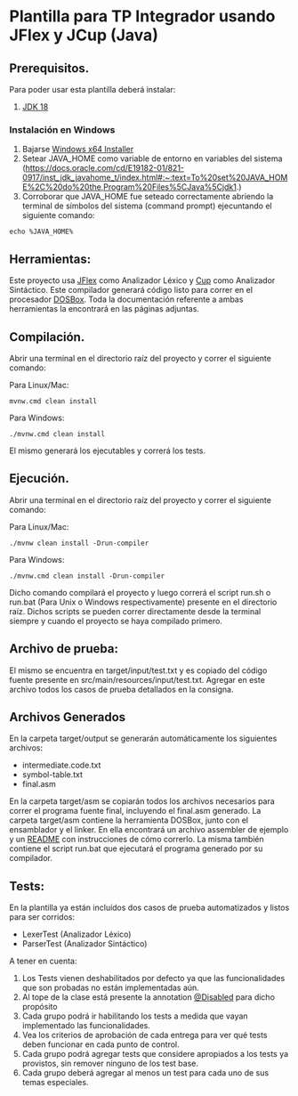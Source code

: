 # Plantilla para TP Integrador usando JFlex y JCup (Java)

## Prerequisitos.

Para poder usar esta plantilla deberá instalar:
1.  [JDK 18](https://www.oracle.com/java/technologies/javase/jdk18-archive-downloads.html)

### Instalación en Windows
1. Bajarse [Windows x64 Installer](https://www.oracle.com/java/technologies/javase/jdk18-archive-downloads.html)
2. Setear JAVA_HOME como variable de entorno en variables del sistema (https://docs.oracle.com/cd/E19182-01/821-0917/inst_jdk_javahome_t/index.html#:~:text=To%20set%20JAVA_HOME%2C%20do%20the,Program%20Files%5CJava%5Cjdk1.)
3. Corroborar que JAVA_HOME fue seteado correctamente abriendo la terminal de símbolos del sistema (command prompt) ejecuntando el siguiente comando:
```
echo %JAVA_HOME%
```

## Herramientas:

Este proyecto usa [JFlex](https://www.jflex.de/) como Analizador Léxico y [Cup](http://www2.cs.tum.edu/projects/cup/) como Analizador Sintáctico.
Este compilador generará código listo para correr en el procesador [DOSBox](https://www.dosbox.com/).
Toda la documentación referente a ambas herramientas la encontrará en las páginas adjuntas.

## Compilación.

Abrir una terminal en el directorio raíz del proyecto y correr el siguiente comando:

Para Linux/Mac:
```
mvnw.cmd clean install
```


Para Windows:
```
./mvnw.cmd clean install
```

El mismo generará los ejecutables y correrá los tests.

## Ejecución.

Abrir una terminal en el directorio raíz del proyecto y correr el siguiente comando:

Para Linux/Mac:
```
./mvnw clean install -Drun-compiler
```


Para Windows:
```
./mvnw.cmd clean install -Drun-compiler
```

Dicho comando compilará el proyecto y luego correrá el script run.sh o run.bat (Para Unix o Windows respectivamente) presente en el directorio raíz.
Dichos scripts se pueden correr directamente desde la terminal siempre y cuando el proyecto se haya compilado primero.

## Archivo de prueba:

El mismo se encuentra en target/input/test.txt y es copiado del código fuente presente en src/main/resources/input/test.txt.
Agregar en este archivo todos los casos de prueba detallados en la consigna.

## Archivos Generados

En la carpeta target/output se generarán automáticamente los siguientes archivos:

- intermediate.code.txt
- symbol-table.txt
- final.asm

En la carpeta target/asm se copiarán todos los archivos necesarios para correr el programa fuente final, incluyendo el final.asm generado.
La carpeta target/asm contiene la herramienta DOSBox, junto con el ensamblador y el linker.
En ella encontrará un archivo assembler de ejemplo y un [README](src/main/resources/asm/readme.MD) con instrucciones de cómo correrlo.
La misma también contiene el script run.bat que ejecutará el programa generado por su compilador.

## Tests:

En la plantilla ya están incluídos dos casos de prueba automatizados y listos para ser corridos:

- LexerTest (Analizador Léxico)
- ParserTest (Analizador Sintáctico)

A tener en cuenta:
1. Los Tests vienen deshabilitados por defecto ya que las funcionalidades que son probadas no están implementadas aún.
2. Al tope de la clase está presente la annotation [@Disabled](https://howtodoinjava.com/junit5/junit-5-disabled-test-example/) para dicho propósito
3. Cada grupo podrá ir habilitando los tests a medida que vayan implementado las funcionalidades.
4. Vea los criterios de aprobación de cada entrega para ver qué tests deben funcionar en cada punto de control.
5. Cada grupo podrá agregar tests que considere apropiados a los tests ya provistos, sin remover ninguno de los test base.
6. Cada grupo deberá agregar al menos un test para cada uno de sus temas especiales.
